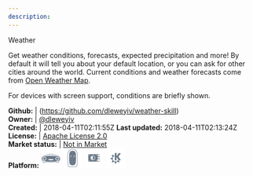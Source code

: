 ```yaml
---
description: 
---
```

Weather

Get weather conditions, forecasts, expected precipitation and more!  By default it will tell
you about your default location, or you can ask for other cities around the world.  Current
conditions and weather forecasts come from [Open Weather Map](https://openweathermap.org).

For devices with screen support, conditions are briefly shown.

**Github:** | (https://github.com/dleweyiv/weather-skill)  
**Owner:** | [@dleweyiv](https://github.com/dleweyiv)  
**Created:** | 2018-04-11T02:11:55Z  **Last updated:** 2018-04-11T02:13:24Z  
**License:** | [Apache License 2.0](https://api.github.com/licenses/apache-2.0)  
**Market status:** | [Not in Market](https://market.mycroft.ai/skill/)  
**Platform:**   ![](.gitbook/assets/mark-1-icon.png)  ![](.gitbook/assets/mark-2-icon.png)  ![](.gitbook/assets/picroft-icon.png)  ![](.gitbook/assets/kde.png)   
